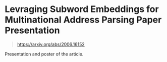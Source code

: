 # Levraging Subword Embeddings for Multinational Address Parsing Paper Presentation
> https://arxiv.org/abs/2006.16152

Presentation and poster of the article.
